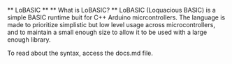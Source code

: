 ** LoBASIC **
** What is LoBASIC? **
LoBASIC (Loquacious BASIC) is a simple BASIC runtime buit for C++ Arduino micrcontrollers.
The language is made to prioritize simplistic but low level usage across microcontrollers, and to maintain a small enough size to allow it to be used with a large enough library.

To read about the syntax, access the docs.md file.
